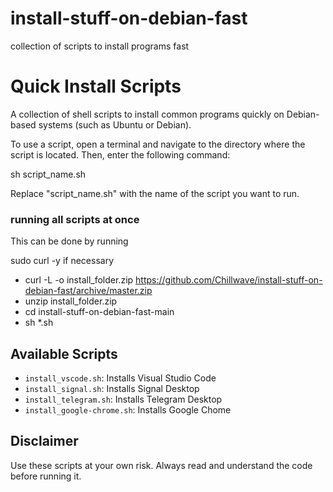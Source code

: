 # install-stuff-on-debian-fast
collection of scripts to install programs fast
# Quick Install Scripts

A collection of shell scripts to install common programs quickly on Debian-based systems (such as Ubuntu or Debian).

To use a script, open a terminal and navigate to the directory where the script is located. Then, enter the following command:

sh script_name.sh

Replace "script_name.sh" with the name of the script you want to run.

### running all scripts at once

This can be done by running

sudo curl -y if necessary

- curl -L -o install_folder.zip https://github.com/Chillwave/install-stuff-on-debian-fast/archive/master.zip
- unzip install_folder.zip
- cd install-stuff-on-debian-fast-main
- sh *.sh


## Available Scripts

- `install_vscode.sh`: Installs Visual Studio Code
- `install_signal.sh`: Installs Signal Desktop
- `install_telegram.sh`: Installs Telegram Desktop
- `install_google-chrome.sh`: Installs Google Chome

## Disclaimer

Use these scripts at your own risk. Always read and understand the code before running it.
